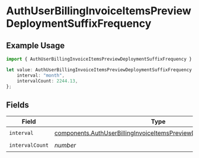 # AuthUserBillingInvoiceItemsPreviewDeploymentSuffixFrequency

## Example Usage

```typescript
import { AuthUserBillingInvoiceItemsPreviewDeploymentSuffixFrequency } from "@vercel/sdk/models/components";

let value: AuthUserBillingInvoiceItemsPreviewDeploymentSuffixFrequency = {
    interval: "month",
    intervalCount: 2244.13,
};
```

## Fields

| Field                                                                                                                                                          | Type                                                                                                                                                           | Required                                                                                                                                                       | Description                                                                                                                                                    |
| -------------------------------------------------------------------------------------------------------------------------------------------------------------- | -------------------------------------------------------------------------------------------------------------------------------------------------------------- | -------------------------------------------------------------------------------------------------------------------------------------------------------------- | -------------------------------------------------------------------------------------------------------------------------------------------------------------- |
| `interval`                                                                                                                                                     | [components.AuthUserBillingInvoiceItemsPreviewDeploymentSuffixInterval](../../models/components/authuserbillinginvoiceitemspreviewdeploymentsuffixinterval.md) | :heavy_check_mark:                                                                                                                                             | N/A                                                                                                                                                            |
| `intervalCount`                                                                                                                                                | *number*                                                                                                                                                       | :heavy_check_mark:                                                                                                                                             | N/A                                                                                                                                                            |